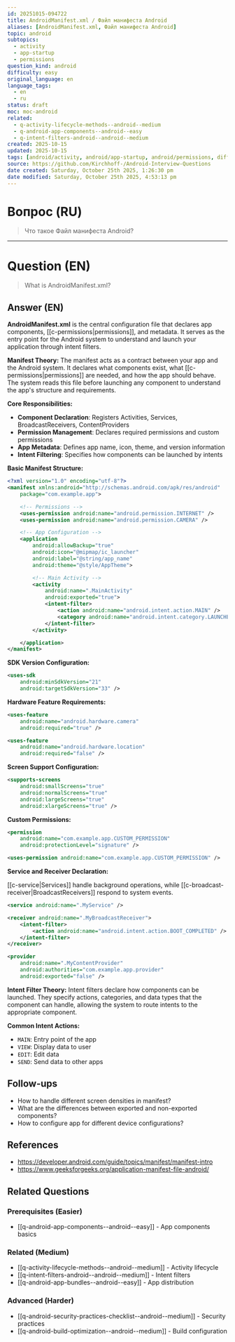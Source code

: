 ```yaml
---
id: 20251015-094722
title: AndroidManifest.xml / Файл манифеста Android
aliases: [AndroidManifest.xml, Файл манифеста Android]
topic: android
subtopics:
  - activity
  - app-startup
  - permissions
question_kind: android
difficulty: easy
original_language: en
language_tags:
  - en
  - ru
status: draft
moc: moc-android
related:
  - q-activity-lifecycle-methods--android--medium
  - q-android-app-components--android--easy
  - q-intent-filters-android--android--medium
created: 2025-10-15
updated: 2025-10-15
tags: [android/activity, android/app-startup, android/permissions, difficulty/easy]
source: https://github.com/Kirchhoff-/Android-Interview-Questions
date created: Saturday, October 25th 2025, 1:26:30 pm
date modified: Saturday, October 25th 2025, 4:53:13 pm
---
```


# Вопрос (RU)
> Что такое Файл манифеста Android?

---

# Question (EN)
> What is AndroidManifest.xml?

## Answer (EN)
**AndroidManifest.xml** is the central configuration file that declares app components, [[c-permissions|permissions]], and metadata. It serves as the entry point for the Android system to understand and launch your application through intent filters.

**Manifest Theory:**
The manifest acts as a contract between your app and the Android system. It declares what components exist, what [[c-permissions|permissions]] are needed, and how the app should behave. The system reads this file before launching any component to understand the app's structure and requirements.

**Core Responsibilities:**
- **Component Declaration**: Registers Activities, Services, BroadcastReceivers, ContentProviders
- **Permission Management**: Declares required permissions and custom permissions
- **App Metadata**: Defines app name, icon, theme, and version information
- **Intent Filtering**: Specifies how components can be launched by intents

**Basic Manifest Structure:**
```xml
<?xml version="1.0" encoding="utf-8"?>
<manifest xmlns:android="http://schemas.android.com/apk/res/android"
    package="com.example.app">

    <!-- Permissions -->
    <uses-permission android:name="android.permission.INTERNET" />
    <uses-permission android:name="android.permission.CAMERA" />

    <!-- App Configuration -->
    <application
        android:allowBackup="true"
        android:icon="@mipmap/ic_launcher"
        android:label="@string/app_name"
        android:theme="@style/AppTheme">

        <!-- Main Activity -->
        <activity
            android:name=".MainActivity"
            android:exported="true">
            <intent-filter>
                <action android:name="android.intent.action.MAIN" />
                <category android:name="android.intent.category.LAUNCHER" />
            </intent-filter>
        </activity>

    </application>
</manifest>
```

**SDK Version Configuration:**
```xml
<uses-sdk
    android:minSdkVersion="21"
    android:targetSdkVersion="33" />
```

**Hardware Feature Requirements:**
```xml
<uses-feature
    android:name="android.hardware.camera"
    android:required="true" />

<uses-feature
    android:name="android.hardware.location"
    android:required="false" />
```

**Screen Support Configuration:**
```xml
<supports-screens
    android:smallScreens="true"
    android:normalScreens="true"
    android:largeScreens="true"
    android:xlargeScreens="true" />
```

**Custom Permissions:**
```xml
<permission
    android:name="com.example.app.CUSTOM_PERMISSION"
    android:protectionLevel="signature" />

<uses-permission android:name="com.example.app.CUSTOM_PERMISSION" />
```

**Service and Receiver Declaration:**

[[c-service|Services]] handle background operations, while [[c-broadcast-receiver|BroadcastReceivers]] respond to system events.

```xml
<service android:name=".MyService" />

<receiver android:name=".MyBroadcastReceiver">
    <intent-filter>
        <action android:name="android.intent.action.BOOT_COMPLETED" />
    </intent-filter>
</receiver>

<provider
    android:name=".MyContentProvider"
    android:authorities="com.example.app.provider"
    android:exported="false" />
```

**Intent Filter Theory:**
Intent filters declare how components can be launched. They specify actions, categories, and data types that the component can handle, allowing the system to route intents to the appropriate component.

**Common Intent Actions:**
- `MAIN`: Entry point of the app
- `VIEW`: Display data to user
- `EDIT`: Edit data
- `SEND`: Send data to other apps

## Follow-ups

- How to handle different screen densities in manifest?
- What are the differences between exported and non-exported components?
- How to configure app for different device configurations?

## References

- https://developer.android.com/guide/topics/manifest/manifest-intro
- https://www.geeksforgeeks.org/application-manifest-file-android/

## Related Questions

### Prerequisites (Easier)
- [[q-android-app-components--android--easy]] - App components basics

### Related (Medium)
- [[q-activity-lifecycle-methods--android--medium]] - Activity lifecycle
- [[q-intent-filters-android--android--medium]] - Intent filters
- [[q-android-app-bundles--android--easy]] - App distribution

### Advanced (Harder)
- [[q-android-security-practices-checklist--android--medium]] - Security practices
- [[q-android-build-optimization--android--medium]] - Build configuration